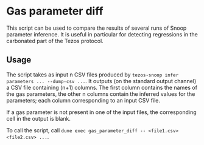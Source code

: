 Gas parameter diff
==================

This script can be used to compare the results of several runs of
Snoop parameter inference. It is useful in particular for detecting
regressions in the carbonated part of the Tezos protocol.

Usage
-----

The script takes as input n CSV files produced by `tezos-snoop infer
parameters ... --dump-csv ...`. It outputs (on the standard output
channel) a CSV file containing (n+1) columns. The first column
contains the names of the gas parameters, the other n columns contain
the inferred values for the parameters; each column corresponding to
an input CSV file.

If a gas parameter is not present in one of the input files, the
corresponding cell in the output is blank.

To call the script, call `dune exec gas_parameter_diff -- <file1.csv> <file2.csv> ...`.
